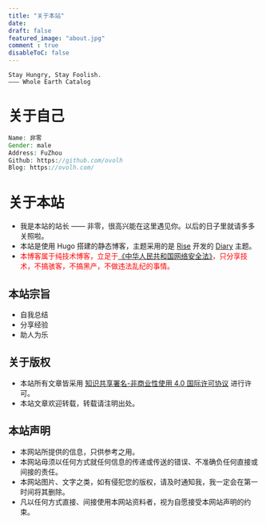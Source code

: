 ```yaml
---
title: "关于本站"
date: 
draft: false
featured_image: "about.jpg"
comment : true
disableToC: false
---
```


```
Stay Hungry, Stay Foolish.
——— Whole Earth Catalog
```


# 关于自己

```php
Name: 非零
Gender: male
Address: FuZhou
Github: https://github.com/ovolh
Blog: https://ovolh.com/
```
# 关于本站
- 我是本站的站长 —— 非零，很高兴能在这里遇见你。以后的日子里就请多多关照啦。
- 本站是使用 Hugo 搭建的静态博客，主题采用的是 [Rise](https://risehere.net/) 开发的 [Diary](https://github.com/amazingrise/hugo-theme-diary) 主题。
- <span style="color:red" >本博客属于纯技术博客，立足于[《中华人民共和国网络安全法》](https://baike.baidu.com/item/%E7%BD%91%E7%BB%9C%E5%AE%89%E5%85%A8%E6%B3%95/16842982)，只分享技术，不搞骇客，不搞黑产，不做违法乱纪的事情。</span>

## 本站宗旨
- 自我总结
- 分享经验
- 助人为乐

## 关于版权
- 本站所有文章皆采用 [知识共享署名-非商业性使用 4.0 国际许可协议](http://creativecommons.org/licenses/by-nc/4.0/) 进行许可。
- 本站文章欢迎转载，转载请注明出处。

## 本站声明
- 本网站所提供的信息，只供参考之用。
- 本网站毋须以任何方式就任何信息的传递或传送的错误、不准确负任何直接或间接的责任。
- 本网站图片、文字之类，如有侵犯您的版权，请及时通知我，我一定会在第一时间将其删除。
- 凡以任何方式直接、间接使用本网站资料者，视为自愿接受本网站声明的约束。